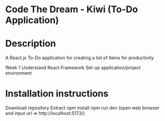 # Code The Dream - Kiwi (To-Do Application)

# Description
A React.js To-Do application for creating a list of items for productivity

Week 1
Understand React Framework
Set-up application/project environment

# Installation instructions
Download repository
Extract 
npm install
npm run dev (open web browser and input url => http://localhost:5173/)
